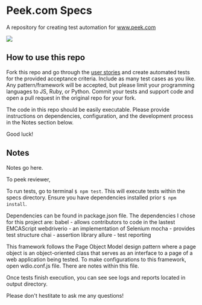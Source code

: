 # Peek.com Specs

A repository for creating test automation for www.peek.com

![](peek-squarelogo.png)

## How to use this repo

Fork this repo and go through the [user stories](Specs.md) and create automated tests for the provided acceptance criteria. Include as many test cases as you like. Any pattern/framework will be accepted, but please limit your programming languages to JS, Ruby, or Python. Commit your tests and support code and open a pull request in the original repo for your fork.

The code in this repo should be easily executable. Please provide instructions on dependencies, configuration, and the development process in the Notes section below.

Good luck!

## Notes

Notes go here.

To peek reviewer,

To run tests, go to terminal `$ npm test`. This will execute tests within the specs directory. Ensure you have dependencies installed prior `$ npm install`.

Dependencies can be found in package.json file. The dependencies I chose for this project are:
babel - allows contributors to code in the lastest EMCAScript
webdriverio - an implementation of Selenium
mocha - provides test structure
chai - assertion library
allure - test reporting

This framework follows the Page Object Model design pattern where a page object is an object-oriented class that serves as an interface to a page of a web application being tested. To make configurations to this framework, open wdio.conf.js file. There are notes within this file.

Once tests finish execution, you can see see logs and reports located in output directory.

Please don't hestitate to ask me any questions!